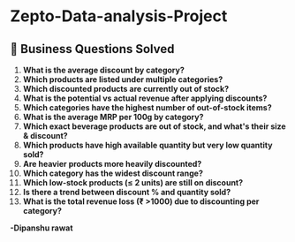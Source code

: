 # Zepto-Data-analysis-Project

## 🧠 Business Questions Solved

1. **What is the average discount by category?**
2. **Which products are listed under multiple categories?**
3. **Which discounted products are currently out of stock?**
4. **What is the potential vs actual revenue after applying discounts?**
5. **Which categories have the highest number of out-of-stock items?**
6. **What is the average MRP per 100g by category?**
7. **Which exact beverage products are out of stock, and what's their size & discount?**
8. **Which products have high available quantity but very low quantity sold?**
9. **Are heavier products more heavily discounted?**
10. **Which category has the widest discount range?**
11. **Which low-stock products (≤ 2 units) are still on discount?**
12. **Is there a trend between discount % and quantity sold?**
13. **What is the total revenue loss (₹ >1000) due to discounting per category?**

**-Dipanshu rawat**
